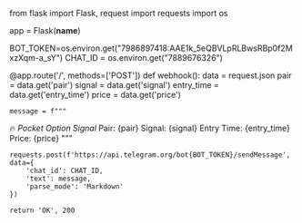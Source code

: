 from flask import Flask, request
import requests
import os

app = Flask(__name__)

BOT_TOKEN=os.environ.get("7986897418:AAE1k_5eQBVLpRLBwsRBp0f2MxzXqm-a_sY")
CHAT_ID = os.environ.get("7889676326")

@app.route('/', methods=['POST'])
def webhook():
    data = request.json
    pair = data.get('pair')
    signal = data.get('signal')
    entry_time = data.get('entry_time')
    price = data.get('price')
    
    message = f"""
🔥 *Pocket Option Signal*
Pair: {pair}
Signal: {signal}
Entry Time: {entry_time}
Price: {price}
    """
    
    requests.post(f'https://api.telegram.org/bot{BOT_TOKEN}/sendMessage', data={
        'chat_id': CHAT_ID,
        'text': message,
        'parse_mode': 'Markdown'
    })

    return 'OK', 200
